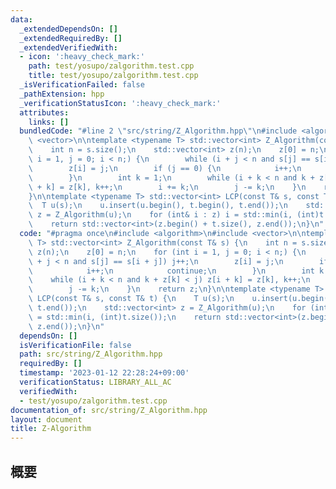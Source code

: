 ```yaml
---
data:
  _extendedDependsOn: []
  _extendedRequiredBy: []
  _extendedVerifiedWith:
  - icon: ':heavy_check_mark:'
    path: test/yosupo/zalgorithm.test.cpp
    title: test/yosupo/zalgorithm.test.cpp
  _isVerificationFailed: false
  _pathExtension: hpp
  _verificationStatusIcon: ':heavy_check_mark:'
  attributes:
    links: []
  bundledCode: "#line 2 \"src/string/Z_Algorithm.hpp\"\n#include <algorithm>\n#include\
    \ <vector>\n\ntemplate <typename T> std::vector<int> Z_Algorithm(const T& s) {\n\
    \    int n = s.size();\n    std::vector<int> z(n);\n    z[0] = n;\n    for (int\
    \ i = 1, j = 0; i < n;) {\n        while (i + j < n and s[j] == s[i + j]) j++;\n\
    \        z[i] = j;\n        if (j == 0) {\n            i++;\n            continue;\n\
    \        }\n        int k = 1;\n        while (i + k < n and k + z[k] < j) z[i\
    \ + k] = z[k], k++;\n        i += k;\n        j -= k;\n    }\n    return z;\n\
    }\n\ntemplate <typename T> std::vector<int> LCP(const T& s, const T& t) {\n  \
    \  T u(s);\n    u.insert(u.begin(), t.begin(), t.end());\n    std::vector<int>\
    \ z = Z_Algorithm(u);\n    for (int& i : z) i = std::min(i, (int)t.size());\n\
    \    return std::vector<int>(z.begin() + t.size(), z.end());\n}\n"
  code: "#pragma once\n#include <algorithm>\n#include <vector>\n\ntemplate <typename\
    \ T> std::vector<int> Z_Algorithm(const T& s) {\n    int n = s.size();\n    std::vector<int>\
    \ z(n);\n    z[0] = n;\n    for (int i = 1, j = 0; i < n;) {\n        while (i\
    \ + j < n and s[j] == s[i + j]) j++;\n        z[i] = j;\n        if (j == 0) {\n\
    \            i++;\n            continue;\n        }\n        int k = 1;\n    \
    \    while (i + k < n and k + z[k] < j) z[i + k] = z[k], k++;\n        i += k;\n\
    \        j -= k;\n    }\n    return z;\n}\n\ntemplate <typename T> std::vector<int>\
    \ LCP(const T& s, const T& t) {\n    T u(s);\n    u.insert(u.begin(), t.begin(),\
    \ t.end());\n    std::vector<int> z = Z_Algorithm(u);\n    for (int& i : z) i\
    \ = std::min(i, (int)t.size());\n    return std::vector<int>(z.begin() + t.size(),\
    \ z.end());\n}\n"
  dependsOn: []
  isVerificationFile: false
  path: src/string/Z_Algorithm.hpp
  requiredBy: []
  timestamp: '2023-01-12 22:28:24+09:00'
  verificationStatus: LIBRARY_ALL_AC
  verifiedWith:
  - test/yosupo/zalgorithm.test.cpp
documentation_of: src/string/Z_Algorithm.hpp
layout: document
title: Z-Algorithm
---
```


## 概要
